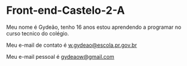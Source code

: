 # Front-end-Castelo-2-A 
Meu nome é Gydeão, tenho 16 anos estou aprendendo a programar no curso tecnico do colégio.


Meu e-mail de contato é w.gydeao@escola.pr.gov.br

Meu e-mail pessoal é gydeaow@gmail.com
